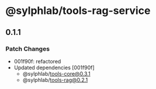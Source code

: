 # @sylphlab/tools-rag-service

## 0.1.1

### Patch Changes

- 001f90f: refactored
- Updated dependencies [001f90f]
  - @sylphlab/tools-core@0.3.1
  - @sylphlab/tools-rag@0.2.1

